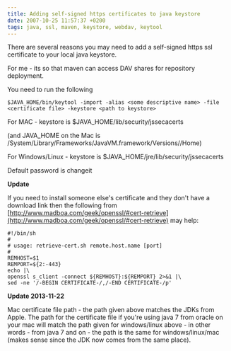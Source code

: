 ```yaml
---
title: Adding self-signed https certificates to java keystore
date: 2007-10-25 11:57:37 +0200
tags: java, ssl, maven, keystore, webdav, keytool
---
```


There are several reasons you may need to add a self-signed https ssl certificate to your local java keystore.

For me - its so that maven can access DAV shares for repository deployment.

You need to run the following

    $JAVA_HOME/bin/keytool -import -alias <some descriptive name> -file <certificate file> -keystore <path to keystore>

For MAC - keystore is $JAVA_HOME/lib/security/jssecacerts

(and JAVA_HOME on the Mac is /System/Library/Frameworks/JavaVM.framework/Versions/<your version>/Home)

For Windows/Linux - keystore is $JAVA_HOME/jre/lib/security/jssecacerts

Default password is changeit

**Update**

If you need to install someone else's certificate and they don't have a download link then the following from [http://www.madboa.com/geek/openssl/#cert-retrieve](http://www.madboa.com/geek/openssl/#cert-retrieve) may help:

    #!/bin/sh
    #
    # usage: retrieve-cert.sh remote.host.name [port]
    #
    REMHOST=$1
    REMPORT=${2:-443}
    echo |\
    openssl s_client -connect ${REMHOST}:${REMPORT} 2>&1 |\
    sed -ne '/-BEGIN CERTIFICATE-/,/-END CERTIFICATE-/p'

**Update 2013-11-22**

Mac certificate file path - the path given above matches the JDKs from Apple. The path for the certificate file if you're using java 7 from oracle on your mac will match the path given for windows/linux above - in other words - from java 7 and on - the path is the same for windows/linux/mac (makes sense since the JDK now comes from the same place).